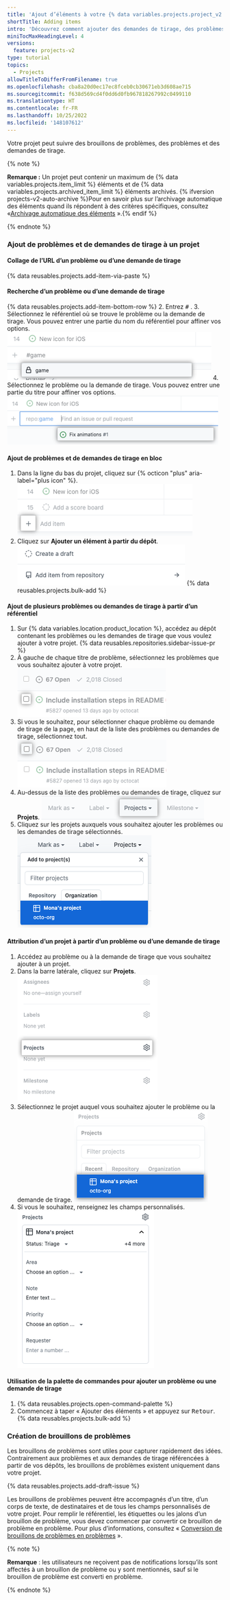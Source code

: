 ```yaml
---
title: 'Ajout d’éléments à votre {% data variables.projects.project_v2 %}'
shortTitle: Adding items
intro: 'Découvrez comment ajouter des demandes de tirage, des problèmes et des brouillons de problème à vos projets, individuellement ou en bloc.'
miniTocMaxHeadingLevel: 4
versions:
  feature: projects-v2
type: tutorial
topics:
  - Projects
allowTitleToDifferFromFilename: true
ms.openlocfilehash: cba8a20d0ec17ec8fceb0cb30671eb3d608ae715
ms.sourcegitcommit: f638d569cd4f0dd6d0fb967818267992c0499110
ms.translationtype: HT
ms.contentlocale: fr-FR
ms.lasthandoff: 10/25/2022
ms.locfileid: '148107612'
---
```

Votre projet peut suivre des brouillons de problèmes, des problèmes et des demandes de tirage. 

{% note %}

**Remarque :** Un projet peut contenir un maximum de {% data variables.projects.item_limit %} éléments et de {% data variables.projects.archived_item_limit %} éléments archivés. {% ifversion projects-v2-auto-archive %}Pour en savoir plus sur l’archivage automatique des éléments quand ils répondent à des critères spécifiques, consultez «[Archivage automatique des éléments](/issues/planning-and-tracking-with-projects/automating-your-project/archiving-items-automatically) ».{% endif %}

{% endnote %}

### Ajout de problèmes et de demandes de tirage à un projet

#### Collage de l’URL d’un problème ou d’une demande de tirage

{% data reusables.projects.add-item-via-paste %}

#### Recherche d’un problème ou d’une demande de tirage

{% data reusables.projects.add-item-bottom-row %}
2. Entrez <kbd>#</kbd> .
3. Sélectionnez le référentiel où se trouve le problème ou la demande de tirage. Vous pouvez entrer une partie du nom du référentiel pour affiner vos options.
  ![Capture d’écran montrant le collage d’une URL de problème pour l’ajouter au projet](/assets/images/help/projects-v2/add-item-select-repo.png)
4. Sélectionnez le problème ou la demande de tirage. Vous pouvez entrer une partie du titre pour affiner vos options.
  ![Capture d’écran montrant le collage d’une URL de problème pour l’ajouter au projet](/assets/images/help/projects-v2/add-item-select-issue.png)

#### Ajout de problèmes et de demandes de tirage en bloc

1. Dans la ligne du bas du projet, cliquez sur {% octicon "plus" aria-label="plus icon" %}.
  ![Capture d’écran montrant le bouton + en bas du projet](/assets/images/help/projects-v2/omnibar-add.png)
1. Cliquez sur **Ajouter un élément à partir du dépôt**.
  ![Capture d’écran montrant l’élément de menu « Ajouter un élément à partir du dépôt »](/assets/images/help/projects-v2/add-bulk-menu-item.png) {% data reusables.projects.bulk-add %}

#### Ajout de plusieurs problèmes ou demandes de tirage à partir d’un référentiel

1. Sur {% data variables.location.product_location %}, accédez au dépôt contenant les problèmes ou les demandes de tirage que vous voulez ajouter à votre projet.
{% data reusables.repositories.sidebar-issue-pr %}
1. À gauche de chaque titre de problème, sélectionnez les problèmes que vous souhaitez ajouter à votre projet.
  ![Capture d’écran montrant la case à cocher permettant de sélectionner un problème ou une demande de tirage](/assets/images/help/issues/select-issue-checkbox.png)
1. Si vous le souhaitez, pour sélectionner chaque problème ou demande de tirage de la page, en haut de la liste des problèmes ou demandes de tirage, sélectionnez tout. 
  ![Capture d’écran montrant la case à cocher pour tout sélectionner à l’écran](/assets/images/help/issues/select-all-checkbox.png)
1. Au-dessus de la liste des problèmes ou demandes de tirage, cliquez sur **Projets**. 
  ![Capture d’écran montrant l’option Projets](/assets/images/help/projects-v2/issue-index-project-menu.png)
1. Cliquez sur les projets auxquels vous souhaitez ajouter les problèmes ou les demandes de tirage sélectionnés.
  ![Capture d’écran montrant la case à cocher pour tout sélectionner à l’écran](/assets/images/help/projects-v2/issue-index-select-project.png)

#### Attribution d’un projet à partir d’un problème ou d’une demande de tirage

1. Accédez au problème ou à la demande de tirage que vous souhaitez ajouter à un projet.
2. Dans la barre latérale, cliquez sur **Projets**.
  ![Capture d’écran montrant « Projets » dans la barre latérale du problème](/assets/images/help/projects-v2/issue-sidebar-projects.png)
3. Sélectionnez le projet auquel vous souhaitez ajouter le problème ou la demande de tirage.
  ![Capture d’écran montrant la sélection d’un projet dans la barre latérale du problème](/assets/images/help/projects-v2/issue-sidebar-select-project.png)
4. Si vous le souhaitez, renseignez les champs personnalisés.
  ![Barre latérale Projet](/assets/images/help/projects-v2/issue-edit-project-sidebar.png)

#### Utilisation de la palette de commandes pour ajouter un problème ou une demande de tirage

1. {% data reusables.projects.open-command-palette %}
1. Commencez à taper « Ajouter des éléments » et appuyez sur <kbd>Retour</kbd>.
{% data reusables.projects.bulk-add %}

### Création de brouillons de problèmes

Les brouillons de problèmes sont utiles pour capturer rapidement des idées. Contrairement aux problèmes et aux demandes de tirage référencées à partir de vos dépôts, les brouillons de problèmes existent uniquement dans votre projet.

{% data reusables.projects.add-draft-issue %}

Les brouillons de problèmes peuvent être accompagnés d’un titre, d’un corps de texte, de destinataires et de tous les champs personnalisés de votre projet. Pour remplir le référentiel, les étiquettes ou les jalons d’un brouillon de problème, vous devez commencer par convertir ce brouillon de problème en problème. Pour plus d’informations, consultez « [Conversion de brouillons de problèmes en problèmes](/issues/planning-and-tracking-with-projects/managing-items-in-your-project/converting-draft-issues-to-issues) ».

{% note %}

**Remarque** : les utilisateurs ne reçoivent pas de notifications lorsqu’ils sont affectés à un brouillon de problème ou y sont mentionnés, sauf si le brouillon de problème est converti en problème.

{% endnote %}
